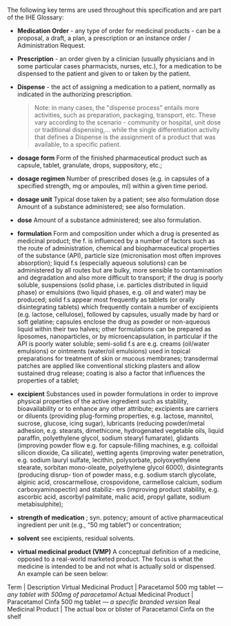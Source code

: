 The following key terms are used throughout this specification and are part of the IHE Glossary:


* **Medication Order** - any type of order for medicinal products - can be a proposal, a draft, a plan, a prescription or an instance order / Administration Request.  

* **Prescription** - an order given by a clinician (usually physicians and in some
particular cases pharmacists, nurses, etc.), for a medication to be dispensed to the patient and given to or taken by the patient.  

* **Dispense** - the act of assigning a medication to a patient, normally as indicated in the authorizing prescription.
  > Note: in many cases, the "dispense process" entails more activities, such as preparation, packaging, transport, etc. These vary according to the scenario - community or hospital, unit dose or traditional dispensing,... while the single differentiation activity that defines a Dispense is the assignment of a product that was available, to a specific patient.

* **dosage form** Form of the finished pharmaceutical product such as capsule, tablet, granulate, drops, suppository, etc.;

* **dosage regimen** Number of prescribed doses (e.g. in capsules of a specified strength, mg or ampoules, ml) within a given time period.

* **dosage unit** Typical dose taken by a patient; see also formulation dose Amount of a substance administered; see also formulation.

* **dose** Amount of a substance administered; see also formulation.

* **formulation** Form and composition under which a drug is presented as medicinal product; the f. is influenced by a number of factors such as the route of administration, chemical and biopharmaceutical properties of the substance (API), particle size (micronisation most often improves absorption); liquid f.s (especially aqueous solutions) can be administered by all routes but are bulky, more sensible to contamination and degradation and also more difficult to transport; if the drug is poorly soluble, suspensions (solid phase, i.e. particles distributed in liquid phase) or emulsions (two liquid phases, e.g. oil and water) may be produced; solid f.s appear most frequently as tablets (or orally disintegrating tablets) which frequently contain a number of excipients (e.g. lactose, cellulose), followed by capsules, usually made by hard or soft gelatine; capsules enclose the drug as powder or non-aqueous liquid within their two halves; other formulations can be prepared as liposomes, nanoparticles, or by microencapsulation, in particular if the API is poorly water soluble; semi-solid f.s are e.g. creams (oil/water emulsions) or ointments (water/oil emulsions) used in topical preparations for treatment of skin or mucous membranes; transdermal patches are applied like conventional sticking plasters and allow sustained drug release; coating is also a factor that influences the properties of a tablet;

* **excipient** Substances used in powder formulations in order to improve physical properties of the active ingredient such as stability, bioavailability or to enhance
any other attribute; excipients are carriers or diluents (providing plug-forming properties, e.g. lactose, mannitol, sucrose, glucose, icing sugar), lubricants
(reducing powder/metal adhesion, e.g. stearats, dimethicone, hydrogenated vegetable oils, liquid paraffin, polyethylene glycol, sodium stearyl fumarate),
glidants (improving powder flow e.g. for capsule-filling machines, e.g. colloidal silicon dioxide, Ca silicate), wetting agents (improving water penetration,
e.g. sodium lauryl sulfate, lecithin, polysorbate, polyoxyethylene stearate, sorbitan mono-oleate, polyethylene glycol 6000), disintegrants (producing disrup-
tion of powder mass, e.g. sodium starch glycolate, alginic acid, croscarmellose, crospovidone, carmellose calcium, sodium carboxyaminopectin) and stabiliz-
ers (improving product stability, e.g. ascorbic acid, ascorbyl palmitate, malic acid, propyl gallate, sodium metabisulphite); 

* **strength of medication** ; syn. potency; amount of active pharmaceutical ingredient per unit (e.g., “50 mg tablet”) or concentration; 

* **solvent** see excipients, residual solvents.

* **virtual medicinal product (VMP)** A conceptual definition of a medicine, opposed to a real-world marketed product. The focus is what the medicine is intended to be and not what is actually sold or dispensed. An example can be seen below:

Term | Description
Virtual Medicinal Product | Paracetamol 500 mg tablet — *any tablet with 500mg of paracetamol*
Actual Medicinal Product | Paracetamol Cinfa 500 mg tablet — *a specific branded version*
Real Medicinal Product | The actual box or blister of Paracetamol Cinfa on the shelf

